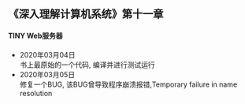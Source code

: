 ## 《深入理解计算机系统》第十一章     
#### TINY Web服务器  
* 2020年03月04日  
    书上最原始的一个代码, 编译并进行测试运行
* 2020年03月05日  
    修复一个BUG, 该BUG曾导致程序崩溃报错,Temporary failure in name resolution